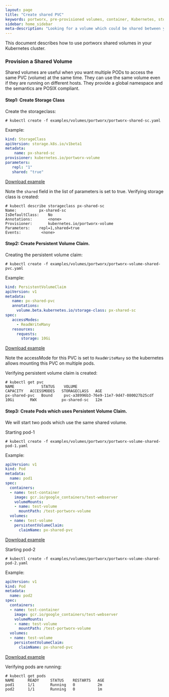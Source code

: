 ```yaml
---
layout: page
title: "Create shared PVC"
keywords: portworx, pre-provisioned volumes, container, Kubernetes, storage, Docker, k8s, flexvol, pv, persistent disk, StatefulSets
sidebar: home_sidebar
meta-description: "Looking for a volume which could be shared between your applications  in a Kubernetes cluster? Follow this step-by-step tutorial on how to use portworx shared volumes with k8s."
---
```


This document describes how to use portworx shared volumes in your Kubernetes cluster.

### Provision a Shared Volume
Shared volumes are useful when you want multiple PODs to access the same PVC (volume) at the same time.  They can use the same volume even if they are running on different hosts.  They provide a global namespace and the semantics are POSIX compliant.

#### Step1: Create Storage Class

Create the storageclass:
```
# kubectl create -f examples/volumes/portworx/portworx-shared-sc.yaml
```

Example:

```yaml
kind: StorageClass
apiVersion: storage.k8s.io/v1beta1
metadata:
    name: px-shared-sc
provisioner: kubernetes.io/portworx-volume
parameters:
   repl: "1"
   shared: "true"
```
[Download example](/k8s-samples/portworx-volume-shared-sc.yaml?raw=true)

Note the ``shared`` field in the list of parameters is set to true.
Verifying storage class is created:

```
# kubectl describe storageclass px-shared-sc
Name:	  	   px-shared-sc
IsDefaultClass:	   No
Annotations:	   <none>
Provisioner:	   kubernetes.io/portworx-volume
Parameters:	   repl=1,shared=true
Events:			<none>
```

#### Step2: Create Persistent Volume Claim.

Creating the persistent volume claim:

```
# kubectl create -f examples/volumes/portworx/portworx-volume-shared-pvc.yaml
```

Example:

```yaml
kind: PersistentVolumeClaim
apiVersion: v1
metadata:
   name: px-shared-pvc
   annotations:
     volume.beta.kubernetes.io/storage-class: px-shared-sc
spec:
   accessModes:
     - ReadWriteMany
   resources:
     requests:
       storage: 10Gi
```
[Download example](/k8s-samples/portworx-volume-shared-pvc.yaml?raw=true)

Note the accessMode for this PVC is set to ``ReadWriteMany`` so the kubernetes allows mounting this PVC on multiple pods.

Verifying persistent volume claim is created:

```
# kubectl get pvc
NAME            STATUS    VOLUME                                   CAPACITY   ACCESSMODES   STORAGECLASS   AGE
px-shared-pvc   Bound     pvc-a38996b3-76e9-11e7-9d47-080027b25cdf 10Gi       RWX           px-shared-sc   12m

```
#### Step3: Create Pods which uses Persistent Volume Claim.

We will start two pods which use the same shared volume.

Starting pod-1
```
# kubectl create -f examples/volumes/portworx/portworx-volume-shared-pod-1.yaml
```

Example:

```yaml
apiVersion: v1
kind: Pod
metadata:
  name: pod1
spec:
  containers:
  - name: test-container
    image: gcr.io/google_containers/test-webserver
    volumeMounts:
    - name: test-volume
      mountPath: /test-portworx-volume
  volumes:
  - name: test-volume
    persistentVolumeClaim:
      claimName: px-shared-pvc
```
[Download example](/k8s-samples/portworx-volume-shared-pod-1.yaml?raw=true)

Starting pod-2
```
# kubectl create -f examples/volumes/portworx/portworx-volume-shared-pod-2.yaml
```

Example:

```yaml
apiVersion: v1
kind: Pod
metadata:
  name: pod2
spec:
  containers:
  - name: test-container
    image: gcr.io/google_containers/test-webserver
    volumeMounts:
    - name: test-volume
      mountPath: /test-portworx-volume
  volumes:
  - name: test-volume
    persistentVolumeClaim:
      claimName: px-shared-pvc
```
[Download example](/k8s-samples/portworx-volume-shared-pod-2.yaml?raw=true)


Verifying pods are running:

```
# kubectl get pods
NAME      READY     STATUS    RESTARTS   AGE
pod1      1/1       Running   0          2m
pod2      1/1       Running   0          1m
```
